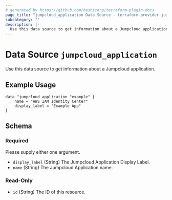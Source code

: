 ```yaml
---
# generated by https://github.com/hashicorp/terraform-plugin-docs
page_title: "jumpcloud_application Data Source - terraform-provider-jumpcloud"
subcategory: ""
description: |-
  Use this data source to get information about a Jumpcloud application.
---
```


# Data Source `jumpcloud_application`

Use this data source to get information about a Jumpcloud application.

## Example Usage

```hcl
data "jumpcloud_application "example" {
    name = "AWS IAM Identity Center"
    display_label = "Example App"
}
```

<!-- schema generated by tfplugindocs -->
## Schema

### Required
Please supply either one argument.

- `display_label` (String) The Jumpcloud Application Display Label.
- `name` (String) The Jumpcloud Application name.

### Read-Only

- `id` (String) The ID of this resource.


